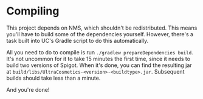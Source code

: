 # Compiling

This project depends on NMS, which shouldn't be redistributed. This means you'll have to build some of the dependencies
yourself. However, there's a task built into UC's Gradle script to do this automatically.

All you need to do to compile is run `./gradlew prepareDependencies build`. It's not uncommon for it to take 15
minutes the first time, since it needs to build two versions of Spigot. When it's done, you can find the resulting jar
at `build/libs/UltraCosmetics-<version>-<buildtype>.jar`. Subsequent builds should take less than a minute.

And you're done!
